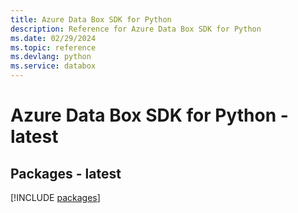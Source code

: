 ```yaml
---
title: Azure Data Box SDK for Python
description: Reference for Azure Data Box SDK for Python
ms.date: 02/29/2024
ms.topic: reference
ms.devlang: python
ms.service: databox
---
```

# Azure Data Box SDK for Python - latest
## Packages - latest
[!INCLUDE [packages](data-box-index.md)]